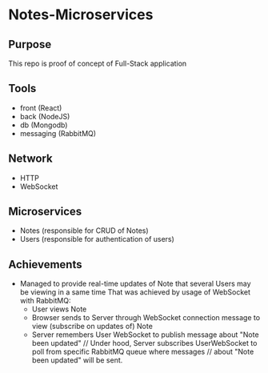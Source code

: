 # Notes-Microservices

## Purpose
This repo is proof of concept of Full-Stack application

## Tools
- front (React)
- back (NodeJS)
- db (Mongodb)
- messaging (RabbitMQ)

## Network
- HTTP
- WebSocket

## Microservices
- Notes (responsible for CRUD of Notes)
- Users (responsible for authentication of users)

## Achievements
- Managed to provide real-time updates of Note that several Users may be viewing in a same time
  That was achieved by usage of WebSocket with RabbitMQ:
  - User views Note
  - Browser sends to Server through WebSocket connection message to view (subscribe on updates of) Note
  - Server remembers User WebSocket to publish message about "Note been updated"
    // Under hood, Server subscribes UserWebSocket to poll from specific RabbitMQ queue where messages 
    // about "Note been updated" will be sent.